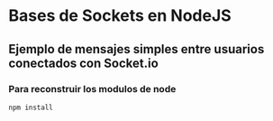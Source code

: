 # Bases de Sockets en NodeJS

## Ejemplo de mensajes simples entre usuarios conectados con Socket.io

### Para reconstruir los modulos de node

```
npm install

```